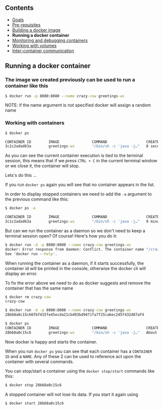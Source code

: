 ## Contents

* <a href="https://workshops.emanuelciuca.com/docker">Goals</a>
* <a href="https://workshops.emanuelciuca.com/docker/pre-requisites">Pre-requisites</a>
* <a href="https://workshops.emanuelciuca.com/docker/docker-build">Building a docker image</a>
* <span>**Running a docker container**</span>
* <a href="https://workshops.emanuelciuca.com/docker/docker-monitoring-and-debug">Monitoring and debugging containers</a>
* <a href="https://workshops.emanuelciuca.com/docker/docker-volume">Working with volumes</a>
* <a href="https://workshops.emanuelciuca.com/docker/docker-network">Inter-container communication</a>

## Running a docker container

### The image we created previously can be used to run a container like this

```cmd
$ docker run -p 8080:8080 --name crazy-cow greetings-ws
```

NOTE: if the name argument is not specified docker will assign a random name

### Working with containers 

```cmd
$ docker ps

CONTAINER ID        IMAGE               COMMAND                  CREATED             STATUS              PORTS                    NAMES
3c1c2adad63a        greetings-ws        "/bin/sh -c 'java -j…"   8 seconds ago       Up 7 seconds        0.0.0.0:8080->8080/tcp   crazy-cow
```

As you can see the current container execution is tied to the terminal session, this means that if we press `CTRL + C` in the current terminal window or we close it, the container will stop.

Lets's do this ...

If you run `docker ps` again you will see that no container appears in the list.

In order to display stopped containers we need to add the `-a` argument to the previous command like this:

```cmd
$ docker ps -a

CONTAINER ID        IMAGE               COMMAND                  CREATED             STATUS                            PORTS      NAMES
3c1c2adad63a        greetings-ws        "/bin/sh -c 'java -j…"   9 minutes ago       Exited (130) About a minute ago              crazy-cow
```

But can we run the container as a daemon so we don't need to keep a terminal session open? Of course! Here's how you do it:

```cmd
$ docker run -d -p 8080:8080 --name crazy-cow greetings-ws
docker: Error response from daemon: Conflict. The container name "/crazy-cow" is already in use by container "81738da2fe91526285508a21e945f969c342c72b16059670d3766229cb11368a". You have to remove (or rename) that container to be able to reuse that name.
See 'docker run --help'.
```

When running the container as a daemon, if it starts successfully, the container id will be printed in the console, otherwise the docker cli will display an error.

To fix the error above we need to do as docker suggests and remove the container that has the same name

```cmd
$ docker rm crazy-cow
crazy-cow

$ docker run -d -p 8080:8080 --name crazy-cow greetings-ws
28b68a0c15c66fbf415fe45ecda21cbd93bd9471fa7f25cabec245f432d87af4

$ docker ps
CONTAINER ID        IMAGE               COMMAND                  CREATED              STATUS              PORTS                    NAMES
28b68a0c15c6        greetings-ws        "/bin/sh -c 'java -j…"   About a minute ago   Up About a minute   0.0.0.0:8080->8080/tcp   crazy-cow
```

Now docker is happy and starts the container.

When you run `docker ps` you can see that each container has a `CONTAINER ID` and a `NAME`. Any of these 2 can be used to reference act upon the container with several commands.

You can stop/start a container using the `docker stop/start` commands like this:

```cmd
$ docker stop 28b68a0c15c6
```

A stopped container will not lose its data. If you start it again using 
```cmd
$ docker start 28b68a0c15c6
```
